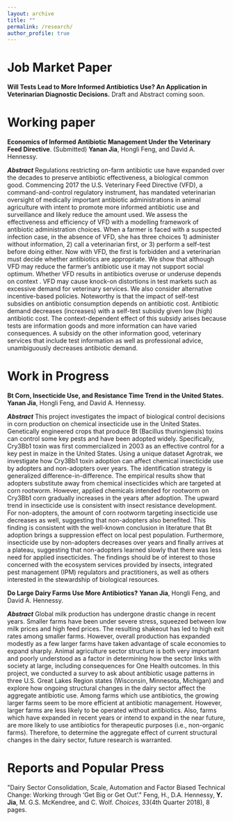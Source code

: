 ```yaml
---
layout: archive
title: ""
permalink: /research/
author_profile: true
---
```

# Job Market Paper
**Will Tests Lead to More Informed Antibiotics Use? An Application in Veterinarian Diagnostic Decisions.**
Draft and Abstract coming soon.

# Working paper
**Economics of Informed Antibiotic Management Under the Veterinary Feed Directive**. (Submitted) **Yanan Jia**, Hongli Feng, and David A. Hennessy.

***Abstract*** Regulations restricting on-farm antibiotic use have expanded over the decades to preserve antibiotic effectiveness, a biological common good. Commencing 2017 the U.S. Veterinary Feed Directive (VFD), a command-and-control regulatory instrument, has mandated veterinarian oversight of medically important antibiotic administrations in animal agriculture with intent to promote more informed antibiotic use and surveillance and likely reduce the amount used. We assess the effectiveness and efficiency of VFD with a modelling framework of antibiotic administration choices. When a farmer is faced with a suspected infection case, in the absence of VFD, she has three choices 1) administer without information, 2) call a veterinarian first, or 3) perform a self-test before doing either. Now with VFD, the first is forbidden and a veterinarian must decide whether antibiotics are appropriate. We show that although VFD may reduce the farmer’s antibiotic use it may not support social optimum. Whether VFD results in antibiotics overuse or underuse depends on context . VFD may cause knock-on distortions in test markets such as excessive demand for veterinary services. We also consider alternative incentive-based policies. Noteworthy is that the impact of self-test subsidies on antibiotic consumption depends on antibiotic cost. Antibiotic demand decreases (increases) with a self-test subsidy given low (high) antibiotic cost. The context-dependent effect of this subsidy arises because tests are information goods and more information can have varied consequences. A subsidy on the other information good, veterinary services that include test information as well as professional advice, unambiguously decreases antibiotic demand.
# Work in Progress
**Bt Corn, Insecticide Use, and Resistance Time Trend in the United States.** **Yanan Jia**, Hongli Feng, and David A. Hennessy.

***Abstract*** This project investigates the impact of biological control decisions in corn production on chemical insecticide use in the United States. Genetically engineered crops that produce Bt (Bacillus thuringiensis) toxins can control some key pests and have been adopted widely. Specifically, Cry3Bb1 toxin was first commercialized in 2003 as an effective control for a key pest in maize in the United States. Using a unique dataset Agrotrak, we investigate how Cry3Bb1 toxin adoption can affect chemical insecticide use by adopters and non-adopters over years. The identification strategy is generalized difference-in-difference. The empirical results show that adopters substitute away from chemical insecticides which are targeted at corn rootworm. However, applied chemicals intended for rootworm on Cry3Bb1 corn gradually increases in the years after adoption. The upward trend in insecticide use is consistent with insect resistance development. For non-adopters, the amount of corn rootworm targeting insecticide use decreases as well, suggesting that non-adopters also benefited. This finding is consistent with the well-known conclusion in literature that Bt adoption brings a suppression effect on local pest population. Furthermore, insecticide use by non-adopters decreases over years and finally arrives at a plateau, suggesting that non-adopters learned slowly that there was less need for applied insecticides. The findings should be of interest to those concerned with the ecosystem services provided by insects, integrated pest management (IPM) regulators and practitioners, as well as others interested in the stewardship of biological resources.


**Do Large Dairy Farms Use More Antibiotics?** **Yanan Jia**, Hongli Feng, and David A. Hennessy.

***Abstract*** Global milk production has undergone drastic change in recent years. Smaller farms have been under severe stress, squeezed between low milk prices and high feed prices. The resulting shakeout has led to high exit rates among smaller farms. However, overall production has expanded modestly as a few larger farms have taken advantage of scale economies to expand sharply. Animal agriculture sector structure is both very important and poorly understood as a factor in determining how the sector links with society at large, including consequences for One Health outcomes. In this project, we conducted a survey to ask about antibiotic usage patterns in three U.S. Great Lakes Region states (Wisconsin, Minnesota, Michigan) and explore how ongoing structural changes in the dairy sector affect the aggregate antibiotic use. Among farms which use antibiotics, the growing larger farms seem to be more efficient at antibiotic management. However, larger farms are less likely to be operated without antibiotics. Also, farms which have expanded in recent years or intend to expand in the near future, are more likely to use antibiotics for therapeutic purposes (i.e., non-organic farms). Therefore, to determine the aggregate effect of current structural changes in the dairy sector, future research is warranted.

# Reports and Popular Press
"Dairy Sector Consolidation, Scale, Automation and Factor Biased Technical Change: Working through ‘Get Big or Get Out’." Feng, H., D.A. Hennessy, **Y. Jia**, M. G.S. McKendree, and C. Wolf. *Choices*, 33(4th Quarter 2018), 8 pages.
